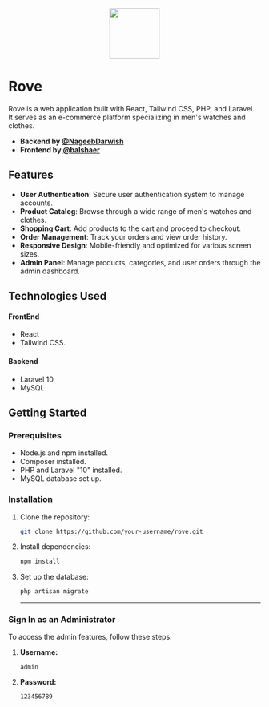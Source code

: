 <div style="display: flex; justify-content: center; align-items: center; width=100%;">
<img  hegiht="100" width="100" src="https://cdn.dribbble.com/userupload/13193859/file/original-47dbb18405c596aebf5dfb8fd7b88beb.png?resize=400x400"  />
</div>

# Rove

Rove is a web application built with React, Tailwind CSS, PHP, and Laravel. It serves as an e-commerce platform specializing in men's watches and clothes.

- **Backend by [@NageebDarwish](https://github.com/NageebDarwish)**
- **Frontend by [@balshaer](https://github.com/balshaer)**

## Features

- **User Authentication**: Secure user authentication system to manage accounts.
- **Product Catalog**: Browse through a wide range of men's watches and clothes.
- **Shopping Cart**: Add products to the cart and proceed to checkout.
- **Order Management**: Track your orders and view order history.
- **Responsive Design**: Mobile-friendly and optimized for various screen sizes.
- **Admin Panel**: Manage products, categories, and user orders through the admin dashboard.

## Technologies Used

#### FrontEnd

- React
- Tailwind CSS.

#### Backend

- Laravel 10
- MySQL

## Getting Started

### Prerequisites

- Node.js and npm installed.
- Composer installed.
- PHP and Laravel "10" installed.
- MySQL database set up.

### Installation

1. Clone the repository:

   ```bash
   git clone https://github.com/your-username/rove.git
   ```

1. Install dependencies:

   ```bash
   npm install
   ```

1. Set up the database:

   ```bash
   php artisan migrate
   ```

   <hr/>

### Sign In as an Administrator

To access the admin features, follow these steps:

1. **Username:**

   ```plaintext
   admin
   ```

1. **Password:**

   ```plaintext
   123456789
   ```
